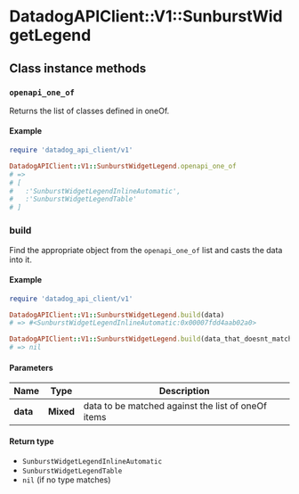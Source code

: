 # DatadogAPIClient::V1::SunburstWidgetLegend

## Class instance methods

### `openapi_one_of`

Returns the list of classes defined in oneOf.

#### Example

```ruby
require 'datadog_api_client/v1'

DatadogAPIClient::V1::SunburstWidgetLegend.openapi_one_of
# =>
# [
#   :'SunburstWidgetLegendInlineAutomatic',
#   :'SunburstWidgetLegendTable'
# ]
```

### build

Find the appropriate object from the `openapi_one_of` list and casts the data into it.

#### Example

```ruby
require 'datadog_api_client/v1'

DatadogAPIClient::V1::SunburstWidgetLegend.build(data)
# => #<SunburstWidgetLegendInlineAutomatic:0x00007fdd4aab02a0>

DatadogAPIClient::V1::SunburstWidgetLegend.build(data_that_doesnt_match)
# => nil
```

#### Parameters

| Name | Type | Description |
| ---- | ---- | ----------- |
| **data** | **Mixed** | data to be matched against the list of oneOf items |

#### Return type

- `SunburstWidgetLegendInlineAutomatic`
- `SunburstWidgetLegendTable`
- `nil` (if no type matches)

